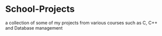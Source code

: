 # School-Projects
 a collection of some of my projects from various courses such as C, C++ and Database management
